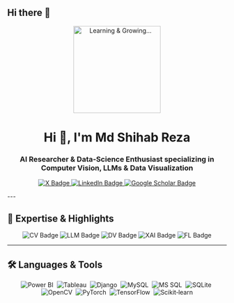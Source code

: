 ## Hi there 👋

<!-- GIF Header -->
<p align="center">
  <img src="https://media.giphy.com/media/3og0IPxMM0erATueVW/giphy.gif" alt="Learning & Growing..." width="200"/>
</p>

<h1 align="center">Hi 👋, I'm <strong>Md Shihab Reza</strong></h1>
<h3 align="center">AI Researcher & Data-Science Enthusiast specializing in Computer Vision, LLMs & Data Visualization</h3>

<p align="center">
  <a href="https://x.com/shihabReza3" target="_blank">
    <img src="https://img.shields.io/badge/X-@shihabReza3-1DA1F2?style=for-the-badge&logo=twitter" alt="X Badge"/>
  </a>
  <a href="https://www.linkedin.com/in/shihabrezaadit/" target="_blank">
    <img src="https://img.shields.io/badge/LinkedIn-Md%20Shihab%20Reza-0077B5?style=for-the-badge&logo=linkedin" alt="LinkedIn Badge"/>
  </a>
  <a href="https://scholar.google.com/citations?user=7OiPbxwAAAAJ&hl=en&authuser=3" target="_blank">
    <img src="https://img.shields.io/badge/Google%20Scholar-Md%20Shihab%20Reza-4285F4?style=for-the-badge&logo=google-scholar" alt="Google Scholar Badge"/>
  </a>
</p>
---


## 💼 Expertise & Highlights

<p align="center">
  <img src="https://img.shields.io/badge/Computer_Vision-✔️-brightgreen?style=flat-square" alt="CV Badge"/>
  <img src="https://img.shields.io/badge/LLMs-✔️-brightgreen?style=flat-square" alt="LLM Badge"/>
  <img src="https://img.shields.io/badge/Data_Visualization-✔️-brightgreen?style=flat-square" alt="DV Badge"/>
  <img src="https://img.shields.io/badge/XAI-✔️-brightgreen?style=flat-square" alt="XAI Badge"/>
  <img src="https://img.shields.io/badge/Federated_Learning-✔️-brightgreen?style=flat-square" alt="FL Badge"/>
</p>

---

## 🛠️ Languages & Tools

<p align="center">
  <img src="https://img.shields.io/badge/Power%20BI-–?style=for-the-badge&logo=microsoft-power-bi" alt="Power BI" />&nbsp;
  <img src="https://img.shields.io/badge/Tableau-–?style=for-the-badge&logo=tableau" alt="Tableau" />&nbsp;
  <img src="https://img.shields.io/badge/Django-–?style=for-the-badge&logo=django" alt="Django" />&nbsp;
  <img src="https://img.shields.io/badge/MySQL-–?style=for-the-badge&logo=mysql" alt="MySQL" />&nbsp;
  <img src="https://img.shields.io/badge/MS%20SQL-–?style=for-the-badge&logo=microsoft-sql-server" alt="MS SQL" />&nbsp;
  <img src="https://img.shields.io/badge/SQLite-–?style=for-the-badge&logo=sqlite" alt="SQLite" />&nbsp;
  <img src="https://img.shields.io/badge/OpenCV-–?style=for-the-badge&logo=opencv" alt="OpenCV" />&nbsp;
  <img src="https://img.shields.io/badge/PyTorch-–?style=for-the-badge&logo=pytorch" alt="PyTorch" />&nbsp;
  <img src="https://img.shields.io/badge/TensorFlow-–?style=for-the-badge&logo=tensorflow" alt="TensorFlow" />&nbsp;
  <img src="https://img.shields.io/badge/Scikit--learn-–?style=for-the-badge&logo=scikit-learn" alt="Scikit‑learn" />
</p>



